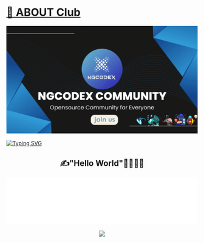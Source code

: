 # [🔮 ABOUT Club](https://github.com/NGcodeX/NGcodeX-Community)
<img src="https://github.com/NGcodeX/.github/blob/main/profile/private/NGcodeX.gif?raw=true"></a>

[![Typing SVG](https://readme-typing-svg.herokuapp.com?font=Fira+Code&size=24&color=%2336BCF7&lines=🖐join+us)](https://ngcodex.com/dev-session/#newuser)
<div align="center">

##  ✍"Hello World"👩‍💻👨‍💻
<a href="https://github.com/NGcodeX"><img src="https://raw.githubusercontent.com/NGcodeX/.github/6205e8c42ce025798b3f1f7c70b1be4db70a4822/profile/NGcodexOverall.svg"/></a>
</div>

<div align="center">
<a href="https://opencollective.com/ngcodex" title="NGcodeX-OpenCollective" alt="NGcodeX-OpenCollective">
  <img src="https://opencollective.com/ngcodex/tiers/patron.svg?avatarHeight=86"/>
</a>
</div>
